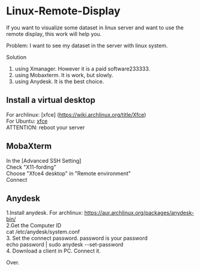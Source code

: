 # Linux-Remote-Display
If you want to visualize some dataset in linux server and want to use the remote display, this work will help you.


Problem:
  I want to see my dataset in the server with linux system. 
  
Solution
  1. using Xmanager. However it is a paid software233333.
  2. using Mobaxterm. It is work, but slowly.
  3. using Anydesk. It is the best choice. 
  

## Install a virtual desktop
  For archlinux: [xfce] (https://wiki.archlinux.org/title/Xfce)   
  For Ubuntu: [xfce](https://itsfoss.com/install-xfce-desktop-xubuntu/)    
  ATTENTION: reboot your server    
  
## MobaXterm
  In the [Advanced SSH Setting]     
    Check "X11-fording"   
    Choose "Xfce4 desktop" in "Remote environment"    
    Connect    

## Anydesk
  1.Install anydesk. For archlinux: https://aur.archlinux.org/packages/anydesk-bin/     
  2.Get the Computer ID    
    cat /etc/anydesk/system.conf    
  3. Set the connect password. password is your password     
    echo password | sudo anydesk --set-password    
  4. Download a client in PC. Connect it.       


Over.
